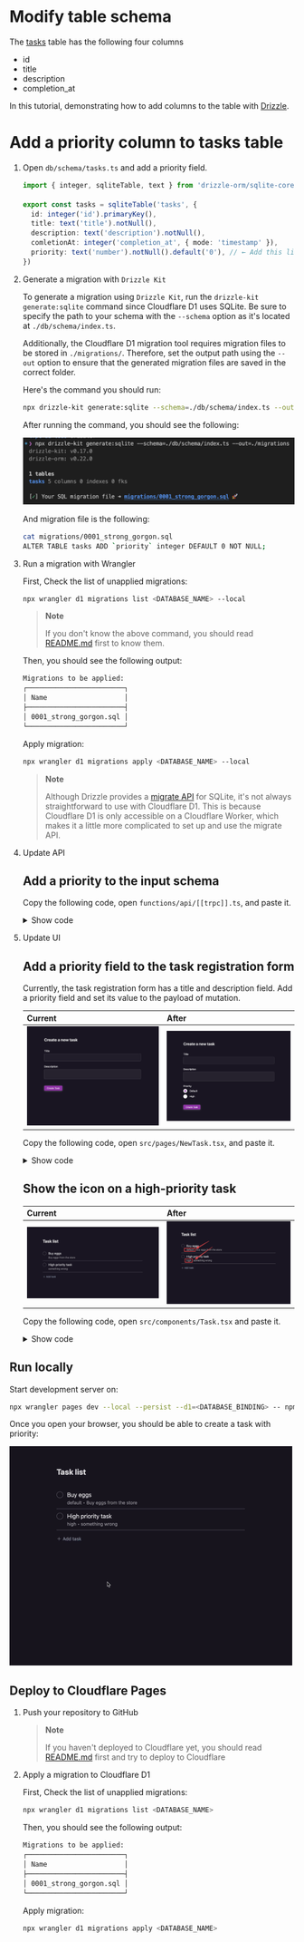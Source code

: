 # Modify table schema

The [tasks](../db//schema/tasks.ts) table has the following four columns

- id
- title
- description
- completion_at

In this tutorial, demonstrating how to add columns to the table with [Drizzle](https://github.com/drizzle-team/drizzle-orm).

# Add a priority column to tasks table

1. Open `db/schema/tasks.ts` and add a priority field.

   ```ts
   import { integer, sqliteTable, text } from 'drizzle-orm/sqlite-core'

   export const tasks = sqliteTable('tasks', {
     id: integer('id').primaryKey(),
     title: text('title').notNull(),
     description: text('description').notNull(),
     comletionAt: integer('completion_at', { mode: 'timestamp' }),
     priority: text('number').notNull().default('0'), // ← Add this line
   })
   ```

1. Generate a migration with `Drizzle Kit`

   To generate a migration using `Drizzle Kit`, run the `drizzle-kit generate:sqlite` command since Cloudflare D1 uses SQLite. Be sure to specify the path to your schema with the `--schema` option as it's located at `./db/schema/index.ts`.

   Additionally, the Cloudflare D1 migration tool requires migration files to be stored in `./migrations/`. Therefore, set the output path using the `--out` option to ensure that the generated migration files are saved in the correct folder.

   Here's the command you should run:

   ```bash
   npx drizzle-kit generate:sqlite --schema=./db/schema/index.ts --out=./migrations
   ```

   After running the command, you should see the following:

   <img src="./assets/drizzle-kit.png" width="500" />

   And migration file is the following:

   ```bash
   cat migrations/0001_strong_gorgon.sql
   ALTER TABLE tasks ADD `priority` integer DEFAULT 0 NOT NULL;
   ```

1. Run a migration with Wrangler

   First, Check the list of unapplied migrations:

   ```bash
   npx wrangler d1 migrations list <DATABASE_NAME> --local
   ```

   > **Note**
   >
   > If you don't know the above command, you should read [README.md](../README.md) first to know them.

   Then, you should see the following output:

   ```bash
   Migrations to be applied:
   ┌────────────────────────┐
   │ Name                   │
   ├────────────────────────┤
   │ 0001_strong_gorgon.sql │
   └────────────────────────┘
   ```

   Apply migration:

   ```bash
   npx wrangler d1 migrations apply <DATABASE_NAME> --local
   ```

   > **Note**
   >
   > Although Drizzle provides a [migrate API](https://github.com/drizzle-team/drizzle-orm/blob/main/drizzle-orm/src/sqlite-core/README.md#-migrations) for SQLite, it's not always straightforward to use with Cloudflare D1. This is because Cloudflare D1 is only accessible on a Cloudflare Worker, which makes it a little more complicated to set up and use the migrate API.

1. Update API

   ## Add a priority to the input schema

   Copy the following code, open `functions/api/[[trpc]].ts`, and paste it.

   <details>

   <summary>Show code</summary>

   ```tsx
   import { tasks } from '../../db/schema'
   import { inferAsyncReturnType, initTRPC } from '@trpc/server'
   import tRPCPagesPluginFunction, {
     FetchCreateContextWithCloudflareEnvFnOptions,
   } from 'cloudflare-pages-plugin-trpc'
   import { drizzle } from 'drizzle-orm/d1'
   import { eq } from 'drizzle-orm/expressions'
   import { z } from 'zod'

   // Declare d1 binding as interface
   // Key is same as d1_databases.binding on wrangler.toml
   interface Env {
     DB: D1Database
   }

   // Map binding to context of tRPC
   const createContext = async ({
     env,
   }: FetchCreateContextWithCloudflareEnvFnOptions<Env>) => ({
     db: drizzle(env.DB),
   })

   // Alias context type
   type Context = inferAsyncReturnType<typeof createContext>

   // Create a router instance with context
   const t = initTRPC.context<Context>().create()

   // Create routing to manage tasks
   // It provides three routes:
   //
   //   - create: Create a task
   //   - complete: Complete a task
   //   - list: Retrieve tasks not completed
   const appRouter = t.router({
     tasks: t.router({
       // Route to create a task
       create: t.procedure
         .input(
           z.object({
             title: z.string(),
             description: z.string(),
             priority: z.number(),
           })
         )
         .mutation(async ({ input, ctx }) => {
           await ctx.db
             .insert(tasks)
             .values({
               title: input.title,
               description: input.description,
               priority: input.priority,
             })
             .run()
         }),
       // Route to complete a task
       complete: t.procedure
         .input(z.object({ id: z.number() }))
         .mutation(async ({ input, ctx }) => {
           const result = await ctx.db
             .update(tasks)
             .set({
               comletionAt: new Date(),
             })
             .where(eq(tasks.id, input.id))
             .run()
           if (!result.success) {
             throw new Error(result.error)
           }
         }),
       // Route to retrieve tasks not completed
       list: t.procedure.query(async ({ ctx }) => {
         const result = await ctx.db.select().from(tasks).all()
         return { tasks: result }
       }),
     }),
   })

   // Expose type alias of appRouter. It uses on the client
   export type AppRouter = typeof appRouter

   // Expose a request handler to run it on Cloudflare Pages Functions
   // with tRPCPagesPlugin
   export const onRequest: PagesFunction = tRPCPagesPluginFunction({
     router: appRouter,
     createContext,
     endpoint: '/api/trpc',
     onError: (error) => {
       console.log(error)
     },
   })
   ```

   </details>

1. Update UI

   ## Add a priority field to the task registration form

   Currently, the task registration form has a title and description field. Add a priority field and set its value to the payload of mutation.

   | Current                                     | After                                    |
   | ------------------------------------------- | ---------------------------------------- |
   | <img src="./assets/with-no-priority.png" /> | <img src="./assets/with-priority.png" /> |

   Copy the following code, open `src/pages/NewTask.tsx`, and paste it.

   <details>

   <summary>Show code</summary>

   ```tsx
   import { Loader } from '../components/Loader'
   import { useToast } from '../components/Toast'
   import { trpc } from '../utils/trpc'
   import * as Form from '@radix-ui/react-form'
   import * as RadioGroup from '@radix-ui/react-radio-group'
   import { useRouter } from '@raula/router'
   import { useQueryClient } from '@tanstack/react-query'
   import { getQueryKey } from '@trpc/react-query'
   import { FormEvent, useCallback } from 'react'

   export const NewTaskPage = (): JSX.Element => {
     const toast = useToast()
     const { router } = useRouter()
     const createTask = trpc.tasks.create.useMutation()
     const queryClient = useQueryClient()
     const handleSubmit = useCallback(
       async (event: FormEvent<HTMLFormElement>) => {
         event.preventDefault()
         const data = Object.fromEntries(new FormData(event.currentTarget))
         await createTask.mutateAsync({
           title: data.title as string,
           description: data.description as string,
           priority: parseInt(data.priority as string),
         })
         await queryClient.invalidateQueries(getQueryKey(trpc.tasks))

         toast('Create successfully!')
         router.push('/')
       },
       [router, toast, createTask, queryClient]
     )
     return (
       <main>
         <h1 className="text-2xl text-neutral-200 font-bold mb-8">
           Create a new task
         </h1>
         <Form.Root className="space-y-10" onSubmit={handleSubmit}>
           <div className="space-y-4">
             <Form.Field className="grid" name="title">
               <div className="flex items-baseline justify-between">
                 <Form.Label className="font-medium leading-[35px] text-mauve1">
                   Title
                 </Form.Label>
                 <Form.Message
                   className="text-sm text-mauve1 opacity-[0.8]"
                   match="valueMissing"
                 >
                   Please enter a title
                 </Form.Message>
               </div>
               <Form.Control asChild>
                 <input
                   className="box-border w-full bg-whiteA3 shadow-whiteA8 hover:shadow-whiteA9 focus:shadow-whiteA11 inline-flex py-3 appearance-none items-center justify-center rounded px-3 leading-none text-mauve1 shadow-[0_0_0_1px] outline-none selection:color-white selection:bg-blackA9"
                   type="text"
                   required
                 />
               </Form.Control>
             </Form.Field>
             <Form.Field className="grid" name="description">
               <div className="flex items-baseline justify-between">
                 <Form.Label className="text-[15px] font-medium leading-[35px] text-mauve1">
                   Description
                 </Form.Label>
                 <Form.Message
                   className="text-[13px] text-mauve1 opacity-[0.8]"
                   match="valueMissing"
                 >
                   Please enter a description
                 </Form.Message>
               </div>
               <Form.Control asChild>
                 <textarea
                   className="box-border w-full bg-whiteA4 shadow-whiteA8 hover:shadow-whiteA9 focus:shadow-whiteA11  inline-flex py-3 appearance-none items-center justify-center rounded px-3 leading-none text-mauve1 shadow-[0_0_0_1px] outline-none selection:color-white selection:bg-blackA9 resize-none"
                   required
                 />
               </Form.Control>
             </Form.Field>
             <Form.Field className="grid" name="priority">
               <div className="flex items-baseline justify-between">
                 <Form.Label className="text-[15px] font-medium leading-[35px] text-mauve1">
                   Priority
                 </Form.Label>
                 <Form.Message
                   className="text-[13px] text-mauve1 opacity-[0.8]"
                   match="valueMissing"
                 >
                   Please select a priority
                 </Form.Message>
               </div>
               <Form.Control asChild>
                 <RadioGroup.Root
                   className="flex flex-col gap-2.5"
                   defaultValue="0"
                   aria-label="View density"
                 >
                   <div className="flex items-center">
                     <RadioGroup.Item
                       className="bg-white w-[25px] h-[25px] rounded-full shadow-[0_2px_10px] shadow-blackA7 hover:bg-plum3 focus:shadow-[0_0_0_2px] focus:shadow-black outline-none cursor-default"
                       value="0"
                       id="r1"
                     >
                       <RadioGroup.Indicator className="flex items-center justify-center w-full h-full relative after:content-[''] after:block after:w-[11px] after:h-[11px] after:rounded-[50%] after:bg-plum11" />
                     </RadioGroup.Item>
                     <label
                       className="text-white text-[15px] leading-none pl-[15px]"
                       htmlFor="r1"
                     >
                       Default
                     </label>
                   </div>
                   <div className="flex items-center">
                     <RadioGroup.Item
                       className="bg-white w-[25px] h-[25px] rounded-full shadow-[0_2px_10px] shadow-blackA7 hover:bg-plum3 focus:shadow-[0_0_0_2px] focus:shadow-black outline-none cursor-default"
                       value="1"
                       id="r2"
                     >
                       <RadioGroup.Indicator className="flex items-center justify-center w-full h-full relative after:content-[''] after:block after:w-[11px] after:h-[11px] after:rounded-[50%] after:bg-plum11" />
                     </RadioGroup.Item>
                     <label
                       className="text-white text-[15px] leading-none pl-[15px]"
                       htmlFor="r2"
                     >
                       High
                     </label>
                   </div>
                 </RadioGroup.Root>
               </Form.Control>
             </Form.Field>
           </div>
           <Form.Submit asChild>
             <button
               className="box-border text-white justify-center rounded bg-plum11 hover:bg-plum10 leading-none py-2 px-4 text-sm shadow-[0_2px_10px] shadow-whiteA8 flex items-center disabled:cursor-not-allowed disabled:opacity-50"
               disabled={createTask.isLoading}
             >
               {createTask.isLoading && <Loader />}
               Create Task
             </button>
           </Form.Submit>
         </Form.Root>
       </main>
     )
   }
   ```

   </details>

   ## Show the icon on a high-priority task

   | Current                                          | After                                         |
   | ------------------------------------------------ | --------------------------------------------- |
   | <img src="./assets/with-no-priority-task.png" /> | <img src="./assets/with-priority-task.png" /> |

   Copy the following code, open `src/components/Task.tsx` and paste it.

   <details>

   <summary>Show code</summary>

   ```tsx
   import { Task as TaskSchema } from '../../db/schema'
   import * as Checkbox from '@radix-ui/react-checkbox'
   import { CheckIcon } from '@radix-ui/react-icons'

   type Props = Pick<TaskSchema, 'title' | 'description' | 'priority'> & {
     onClick: () => void
   }
   export const Task = ({
     title,
     description,
     priority,
     onClick,
   }: Props): JSX.Element => {
     return (
       <label className="flex space-x-3 cursor-pointer py-2">
         <Checkbox.Root
           className="flex h-5 w-5 appearance-none items-center justify-center rounded-full outline-none border border-whiteA9 shadow-sm text-transparent hover:text-slate-400 mt-1"
           checked
           onCheckedChange={() => onClick()}
         >
           <Checkbox.Indicator className="text-inherit">
             <CheckIcon />
           </Checkbox.Indicator>
         </Checkbox.Root>
         <div>
           <h2 className="text-lg text-whiteA12">{title}</h2>
           <ul className="text-sm text-whiteA11 flex space-x-1">
             <li>
               {priority === 0 && <p>default</p>}
               {priority === 1 && <p>high</p>}
             </li>
             <li>
               <p>•</p>
             </li>
             <li>
               <p>{description}</p>
             </li>
           </ul>
         </div>
       </label>
     )
   }
   ```

   </details>

## Run locally

Start development server on:

```bash
npx wrangler pages dev --local --persist --d1=<DATABASE_BINDING> -- npm run dev
```

Once you open your browser, you should be able to create a task with priority:

<img src="./assets/local.gif" width="500" />

## Deploy to Cloudflare Pages

1. Push your repository to GitHub

   > **Note**
   >
   > If you haven't deployed to Cloudflare yet, you should read [README.md](../README.md) first and try to deploy to Cloudflare

1. Apply a migration to Cloudflare D1

   First, Check the list of unapplied migrations:

   ```bash
   npx wrangler d1 migrations list <DATABASE_NAME>
   ```

   Then, you should see the following output:

   ```bash
   Migrations to be applied:
   ┌────────────────────────┐
   │ Name                   │
   ├────────────────────────┤
   │ 0001_strong_gorgon.sql │
   └────────────────────────┘
   ```

   Apply migration:

   ```bash
   npx wrangler d1 migrations apply <DATABASE_NAME>
   ```

<!--
There is a typo in a `tasks` table column:

```ts
// db/schema/tasks.ts

import { integer, sqliteTable, text } from 'drizzle-orm/sqlite-core';

export const tasks = sqliteTable('tasks', {
  id: integer('id').primaryKey(),
  title: text('title').notNull(),
  description: text('description').notNull(),
  comletionAt: integer('completion_at', { mode: 'timestamp' })
  ^^^^^^^^^ I misspelled "completion"
});
```

First, fix above typo. Open `db/schema/tasks.ts` and fix it.

```ts
// db/schema/tasks.ts

import { integer, sqliteTable, text } from 'drizzle-orm/sqlite-core';

export const tasks = sqliteTable('tasks', {
  id: integer('id').primaryKey(),
  title: text('title').notNull(),
  description: text('description').notNull(),
  completionAt: integer('completion_at', { mode: 'timestamp' })
});
```

> **Note**
>
> Now, a TypeScript error appears:
>
> <img src="./assets/drizzle-typo.png" width="400" />
>
> It's the power of Drizzle! We could find an error before deploy. Let's fix it.
 -->
